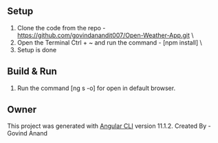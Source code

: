 ## Setup 
  1. Clone the code from the repo - https://github.com/govindanandit007/Open-Weather-App.git \
  2. Open the Terminal Ctrl + ~ and run the command - [npm install] \
  3. Setup is done

## Build & Run
  1. Run the command [ng s -o] for open in default browser.

## Owner

This project was generated with [Angular CLI](https://github.com/angular/angular-cli) version 11.1.2.
Created By - Govind Anand
